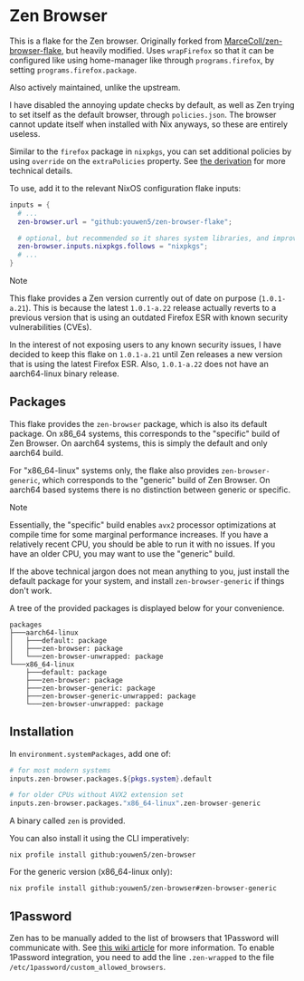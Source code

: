 # Zen Browser

This is a flake for the Zen browser. Originally forked from
[MarceColl/zen-browser-flake](https://github.com/MarceColl/zen-browser-flake),
but heavily modified. Uses `wrapFirefox` so that it can be configured like
using home-manager like through `programs.firefox`, by setting
`programs.firefox.package`.

Also actively maintained, unlike the upstream.

I have disabled the annoying update checks by default, as well as Zen trying to
set itself as the default browser, through `policies.json`. The browser cannot
update itself when installed with Nix anyways, so these are entirely useless.

Similar to the `firefox` package in `nixpkgs`, you can set additional policies
by using `override` on the `extraPolicies` property. See [the
derivation](./zen-browser.nix) for more technical details.

To use, add it to the relevant NixOS configuration flake inputs:

```nix
inputs = {
  # ...
  zen-browser.url = "github:youwen5/zen-browser-flake";

  # optional, but recommended so it shares system libraries, and improves startup time
  zen-browser.inputs.nixpkgs.follows = "nixpkgs";
  # ...
}
```

> [!NOTE]
> This flake provides a Zen version currently out of date on purpose
> (`1.0.1-a.21`). This is because the latest `1.0.1-a.22` release actually
> reverts to a previous version that is using an outdated Firefox ESR with
> known security vulnerabilities (CVEs).
>
> In the interest of not exposing users to any known security issues, I have
> decided to keep this flake on `1.0.1-a.21` until Zen releases a new version
> that is using the latest Firefox ESR. Also, `1.0.1-a.22` does not have an
> aarch64-linux binary release.

## Packages

This flake provides the `zen-browser` package, which is also its default
package. On x86_64 systems, this corresponds to the "specific" build of Zen
Browser. On aarch64 systems, this is simply the default and only aarch64 build.

For "x86_64-linux" systems only, the flake also provides `zen-browser-generic`, which
corresponds to the "generic" build of Zen Browser. On aarch64 based systems
there is no distinction between generic or specific.

> [!NOTE]
> Essentially, the "specific" build enables `avx2` processor
> optimizations at compile time for some marginal performance increases. If you
> have a relatively recent CPU, you should be able to run it with no issues. If
> you have an older CPU, you may want to use the "generic" build.
>
> If the above technical jargon does not mean anything to you, just install the
> default package for your system, and install `zen-browser-generic` if things
> don't work.

A tree of the provided packages is displayed below for your convenience.

```
packages
├───aarch64-linux
│   ├───default: package
│   ├───zen-browser: package
│   └───zen-browser-unwrapped: package
└───x86_64-linux
    ├───default: package
    ├───zen-browser: package
    ├───zen-browser-generic: package
    ├───zen-browser-generic-unwrapped: package
    └───zen-browser-unwrapped: package
```

## Installation

In `environment.systemPackages`, add one of:

```nix
# for most modern systems
inputs.zen-browser.packages.${pkgs.system}.default

# for older CPUs without AVX2 extension set
inputs.zen-browser.packages."x86_64-linux".zen-browser-generic
```

A binary called `zen` is provided.

You can also install it using the CLI imperatively:

`nix profile install github:youwen5/zen-browser`

For the generic version (x86_64-linux only):

`nix profile install github:youwen5/zen-browser#zen-browser-generic`

## 1Password

Zen has to be manually added to the list of browsers that 1Password will
communicate with. See [this wiki article](https://nixos.wiki/wiki/1Password)
for more information. To enable 1Password integration, you need to add the line
`.zen-wrapped` to the file `/etc/1password/custom_allowed_browsers`.
